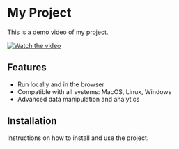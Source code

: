 # My Project

This is a demo video of my project.

[![Watch the video](https://img.youtube.com/vi/KOwu8sML2dQ/maxresdefault.jpg)](https://youtu.be/KOwu8sML2dQ?si=JSdow9_-bBg1XPOV)

## Features

- Run locally and in the browser
- Compatible with all systems: MacOS, Linux, Windows
- Advanced data manipulation and analytics

## Installation

Instructions on how to install and use the project.
